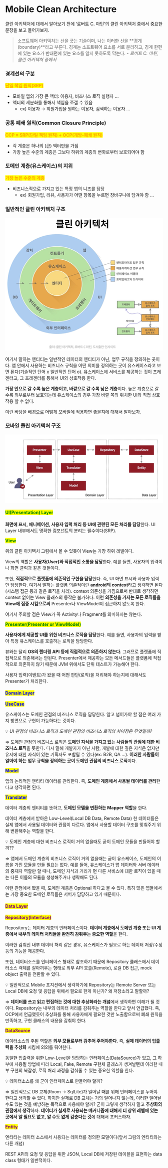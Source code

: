# Mobile Clean Architecture

클린 아키텍처에 대해서 알아보기 전에 ‘로버트 C. 마틴’의 클린 아키텍처 중에서 중요한 문장을 보고 들어가보자.

> 소프트웨어 아키텍처는 선을 긋는 기술이며, 나는 이러한 선을 \*\*경계(boundary)\*\*라고 부른다. 경계는 소프트웨어 요소를 서로 분리하고, 경계 한편에 있는 요소가 반대편에 있는 요소를 알지 못하도록 막는다. - _로버트 C. 마틴, 클린 아키텍처 중에서_

### 경계선의 구분

<mark style="color:orange;">**단일 책임 원칙(SRP)**</mark>

* 모바일 앱의 가장 큰 액터: 이용자, 비즈니스 로직 실행자 …
* 액터의 세분화를 통해서 책임을 쪼갤 수 있음
  * ex) 이용자 → 회원가입을 원하는 이용자, 검색하는 이용자 …

### 공통 폐쇄 원칙(Common Closure Principle)

<mark style="color:orange;">**CCP = SRP(단일 책임 원칙) + OCP(개방-폐쇄 원칙)**</mark>

* 각 계층은 하나의 (큰) 액터만을 가짐
* 가장 높은 수준의 계층은 그보다 하위의 계층의 변화로부터 보호되어야 함

### 도메인 계층(유스케이스)의 지위

<mark style="color:orange;">**가장 높은 수준의 계층**</mark>

* 비즈니스적으로 가지고 있는 특정 앱의 니즈를 담당
  * ex) 회원가입, 리뷰, 사용자가 어떤 항목을 누르면 장바구니에 담겨야 함 …



### 일반적인 클린 아키텍처 구조

![](<../../../.gitbook/assets/Untitled (10) (2).png>)

여기서 말하는 엔티티는 일반적인 데이터의 엔티티가 아닌, 업무 규칙을 정의하는 곳이다. 앱 안에서 사용하는 비즈니스 규칙을 어떤 의미를 정의하는 곳이 유스케이스라고 보면 된다(기술적인 단어 x 일반적인 단어 o). 유스케이스에 서비스를 제공하는 것이 프레젠터고, 그 프레젠터를 통해서 UI와 상호작용 한다.

**가장 안으로 갈 수록 높은 계층이고, 바깥으로 갈 수록 낮은 계층**이다. 높은 계층으로 갈 수록 외부로부터 보호되는데 유스케이스의 경우 가장 바깥 쪽의 위치한 UI와 직접 상호작용 할 수 없다.

이런 바탕을 배경으로 어떻게 모바일에 적용하면 좋을지에 대해서 알아보자.



### 모바일 클린 아키텍처 구조

![](<../../../.gitbook/assets/Untitled (11).png>)

#### <mark style="color:green;">**UI(Presentation) Layer**</mark>

**화면에 표시, 애니메이션, 사용자 입력 처리 등 UI에 관련된 모든 처리를 담당**한다. UI Layer 내부에서도 명확한 컴포넌트의 분리는 필수이다(SRP).

<mark style="color:green;">**View**</mark>

위의 클린 아키텍처 그림에서 볼 수 있듯이 View는 가장 하위 레벨이다.

View의 역할은 **사용자(User)와 직접적인 소통을 담당**한다. 예를 들면, 사용자의 입력이나 화면 클릭과 같은 것들이다.

또한, **직접적으로 플랫폼에 의존적인 구현을 담당**한다. 즉, UI 화면 표시와 사용자 입력만 담당한다. 여기서 말하는 플랫폼 의존적이란 **android의 context**라고 생각하면 된다(시스템 접근 등과 같은 로직을 처리). context 의존성을 가짐으로써 반대로 생각하면 context 없이는 View 클래스의 동작은 불가하다. 이런 **의존성을 가지는 모든 로직들을 View에 집중 시킴으로써** Presenter나 ViewModel이 접근하지 않도록 한다.

여기서 주의할 점은 View가 꼭 Activity나 Fragment를 의미하지는 않는다.

<mark style="color:green;">**Presenter(Presenter or ViewModel)**</mark>

**사용자에게 제공할 UI를 위한 비즈니스 로직을 담당**한다. 예를 들면, 사용자의 입력을 받아 특정 유스케이스를 호출하는 로직을 담당한다.

뷰와는 달리 **OS의 렌더링 API 등에 직접적으로 의존하지 않는다**. 그러므로 플랫폼에 직접적으로 의존해서는 안된다. Presenter에서 제공하는 모든 메서드들은 플랫폼에 직접적으로 의존하지 않기 때문에 JVM 위에서도 단위 테스트가 가능해야 한다.

사용자 입력(이벤트)가 왔을 때 어떤 판단(로직)을 처리해야 하는지에 대해서도 Presenter가 처리한다.

#### <mark style="color:blue;">Domain Layer</mark>

<mark style="color:blue;">**UseCase**</mark>

유스케이스는 도메인 관점의 비즈니스 로직을 담당한다. 알고 넘어가야 할 점은 여러 가지 방면으로 구현이 가능하다는 것이다.

💡 _UI 관점의 비즈니스 로직과 도메인 관점의 비즈니스 로직의 차이점은 무엇일까?_

⇒ 도메인 관점의 비즈니스 로직은 **도메인 지식을 가지고 있는 사람들의 관점에 대한 비즈니스 로직**을 뜻한다. 다시 말해 개발자가 아닌 사람, 개발에 대한 깊은 지식은 없지만 유저에 대한 자식이 있는 기획자도 포함될 수 있다(ex: B2B, QA …). **이러한 사람들이 알아야 하는** **업무 규칙을 정의하는 곳이 도메인 관점의 비즈니스 로직**이다.

<mark style="color:blue;">**Model**</mark>

앱의 논리적인 엔티티 데이터를 관리한다. 즉, **도메인 계층에서 사용될 데이터를 관리**한다고 생각하면 된다.

<mark style="color:blue;">**Translater**</mark>

데이터 계층의 엔티티를 뜻하고, **도메인 모델을 변환하는 Mapper 역할**을 한다.

데이터 계층에서 받아온 Low-Level(Local DB Data, Remote Data) 한 데이터들은 실제 앱에서 사용될 데이터와 관점이 다르다. 앱에서 사용할 데이터 구조를 맞춰주기 위해 변환해주는 역할을 한다.

💡 도메인 계층에 대한 비즈니스 로직이 거의 없을때도 굳이 도메인 모듈을 만들어야 할까??

⇒ 앱에서 도메인 계층의 비즈니스 로직이 거의 없을때는 굳이 유스케이스, 도메인의 이름을 가진 모듈을 만들 필요는 없다. 예를 들어, 유스케이스가 앱 데이터와 서버 데이터의 중재자 역할만 할 때나, 도메인 지식과 거리가 먼 다른 서비스에 대한 로직이 있을 때는 다른 이름의 모듈을 생성해주거나 생략해도 된다.

이런 관점에서 봤을 때, 도메인 계층은 Optional 하다고 볼 수 있다. 특히 많은 앱들에서는 가장 중요한 도메인 로직들은 서버가 담당하고 있기 때문이다.

#### <mark style="color:purple;">Data Layer</mark>

<mark style="color:purple;">**Repository(Interface)**</mark>

Repository는 데이터 계층의 인터페이스이다. **데이터 계층에서 도메인 계층 또는 UI 계층에서 내부의 데이터 처리들을 완전히 감춰주는 중요한 역할**을 한다.

이러한 감춰진 내부 데이터 처리 같은 경우, 유스케이스가 필요로 하는 데이터 저장/수정 등의 기능을 제공한다.

또한, 데이터소스를 인터페이스 형태로 참조하기 때문에 Repository 클래스에서 데이터소스 객체를 갈아끼우는 형태로 외부 API 호출(Remote), 로컬 DB 접근, mock object 출력을 전환할 수 있다.

💡 일반적으로 Mobile 포지션에서 생각하기에 Repository는 Remote Server 또는 Local DB에 요청 및 응답을 위해서 필요로 한게 아닌가? 왜 저장소라고 말할까?

⇒ **데이터를 쓰고 읽고 편집하는 것에 대한 추상화라는 개념**에서 생각하면 이해가 될 것이다. Repository는 내부의 데이터 처리를 감춰주는 역할을 한다고 앞서 언급했다. 즉, OCP에서 언급했듯이 추상화를 통해 사용자에게 필요한 것만 노출함으로써 폐쇄 원칙을 만족하고, 구현 클래스의 내용을 감춰야 한다.

<mark style="color:purple;">**DataSource**</mark>

데이터소스의 주된 역할은 **외부 모듈로부터 감추어 주어야한다**. 즉, **실제 데이터의 입출력을 추상화** 시킴에 의의를 둬야한다.

동일한 입출력을 위한 Low-Level을 담당하는 인터페이스(DataSource)가 있고, 그 하부에 사용될 방법에 따라 Local, Fake, Remote 구현체 클래스가 생겨날텐데 이러한 내부 구현의 복잡성, 로직 처리 과정을 감춰줄 수 있는 중요한 역할을 한다.

💡 데이터소스를 왜 굳이 인터페이스로 만들어야 할까?

⇒ 일반적으로 DB 교체(Room → SqlLite)가 일어날 때를 위해 인터페이스를 두어야 한다고 생각할 수 있다. 하지만 실제로 DB 교체는 거의 일어나지 않는데, 이러한 일어날 수도 있는 것을 예방하는 목적으로 사용해야 할까? 굳이 그렇게 생각하지 말고 **추상화의 관점에서 생각**하자. **데이터가 실제로 사용되는 메커니즘에 대해서 더 상위 레벨에 있는 곳에서 알 필요도 없고, 알 수도 없게 감춘다는 것**에 대해서 포커스하자.

<mark style="color:purple;">**Entity**</mark>

엔티티는 데이터 소스에서 사용되는 데이터를 정의한 모델이다(앞서 그림의 엔티티와는 다른 개념)

REST API의 요청 및 응답을 위한 JSON, Local DB에 저장된 테이블을 표현하는 data class 형태가 일반적이다.



